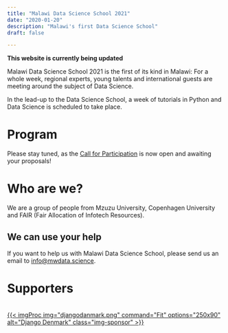 ```yaml
---
title: "Malawi Data Science School 2021"
date: "2020-01-20"
description: "Malawi's first Data Science School"
draft: false

---
```



**This website is currently being updated**

Malawi Data Science School 2021 is the first of its kind in Malawi: For a whole week, regional experts, young talents and international guests are meeting around the subject of Data Science.

In the lead-up to the Data Science School, a week of tutorials in Python and Data Science is scheduled to take place.

<div style="clear: both"></div>


# Program

Please stay tuned, as the [Call for Participation](/cfp/) is now open and awaiting your proposals!

<div style="clear: both"></div>

# Who are we?

We are a group of people from Mzuzu University, Copenhagen University and FAIR (Fair Allocation of Infotech Resources).

## We can use your help

If you want to help us with Malawi Data Science School, please send us an email to
[info@mwdata.science](mailto:info@mwdata.science).


# Supporters
<br>
<a href="https://www.django-denmark.org/" target="_blank" class="sponsor">
{{< imgProc
img="djangodanmark.png"
command="Fit"
options="250x90"
alt="Django Denmark"
class="img-sponsor"
>}}
</a>

